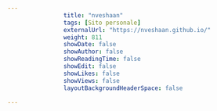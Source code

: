 ---
                title: "nveshaan"
                tags: [Sito personale]
                externalUrl: "https://nveshaan.github.io/"
                weight: 811
                showDate: false
                showAuthor: false
                showReadingTime: false
                showEdit: false
                showLikes: false
                showViews: false
                layoutBackgroundHeaderSpace: false
                ---


